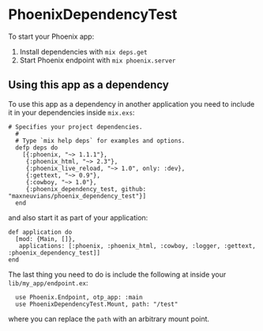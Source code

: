 # PhoenixDependencyTest

To start your Phoenix app:

  1. Install dependencies with `mix deps.get`
  2. Start Phoenix endpoint with `mix phoenix.server`

## Using this app as a dependency

To use this app as a dependency in another application you need to include it
in your dependencies inside `mix.exs`:

```
# Specifies your project dependencies.
  #
  # Type `mix help deps` for examples and options.
  defp deps do
    [{:phoenix, "~> 1.1.1"},
     {:phoenix_html, "~> 2.3"},
     {:phoenix_live_reload, "~> 1.0", only: :dev},
     {:gettext, "~> 0.9"},
     {:cowboy, "~> 1.0"},
     {:phoenix_dependency_test, github: "maxneuvians/phoenix_dependency_test"}]
  end
```

and also start it as part of your application:

```
def application do
  [mod: {Main, []},
   applications: [:phoenix, :phoenix_html, :cowboy, :logger, :gettext, :phoenix_dependency_test]]
end
```

The last thing you need to do is include the following at inside your `lib/my_app/endpoint.ex`:

```defmodule MyApp.Endpoint do
  use Phoenix.Endpoint, otp_app: :main
  use PhoenixDependencyTest.Mount, path: "/test"
```

where you can replace the `path` with an arbitrary mount point.
